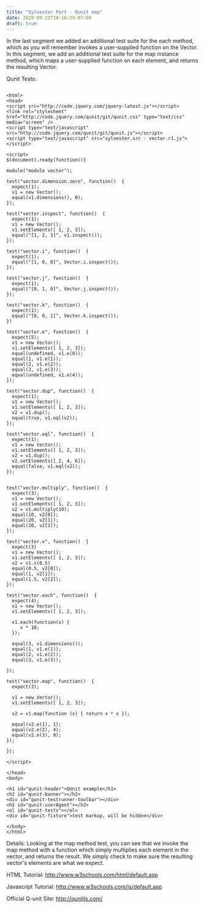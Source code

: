 ```yaml
---
title: "Sylvester Port - Qunit map"
date: 2020-09-22T10:16:39-07:00
draft: true
---
```


In the last segment we added an additional test suite for the each method, which as you will remember invokes a user-supplied function on the Vector.  In this segment, we add an additional test suite for the map instance method, which maps a user-supplied function on each element, and returns the resulting Vector.

Qunit Tests:

```

<html>
<head>
<script src="http://code.jquery.com/jquery-latest.js"></script>
<link rel="stylesheet" href="http://code.jquery.com/qunit/git/qunit.css" type="text/css" media="screen" />
<script type="text/javascript" src="http://code.jquery.com/qunit/git/qunit.js"></script>
<script type="text/javascript" src="sylvester.src - vector.r1.js"></script>

<script>
$(document).ready(function(){
    
module("module vector");

test("vector.dimension.zero", function()  {
  expect(1);
  v1 = new Vector();
  equal(v1.dimensions(), 0);
});

test("vector.inspect", function()  {
  expect(1);
  v1 = new Vector();
  v1.setElements([ 1, 2, 3]);
  equal("[1, 2, 3]", v1.inspect());
});

test("vector.i", function()  {
  expect(1);
  equal("[1, 0, 0]", Vector.i.inspect());
});

test("vector.j", function()  {
  expect(1);
  equal("[0, 1, 0]", Vector.j.inspect());
});

test("vector.k", function()  {
  expect(1);
  equal("[0, 0, 1]", Vector.k.inspect());
})

test("vector.e", function()  {
  expect(5);
  v1 = new Vector();
  v1.setElements([ 1, 2, 3]);
  equal(undefined, v1.e(0));
  equal(1, v1.e(1));
  equal(2, v1.e(2));
  equal(3, v1.e(3));
  equal(undefined, v1.e(4));
});

test("vector.dup", function()  {
  expect(1);
  v1 = new Vector();
  v1.setElements([ 1, 2, 3]);
  v2 = v1.dup();
  equal(true, v1.eql(v2));
});

test("vector.eql", function()  {
  expect(1);
  v1 = new Vector();
  v1.setElements([ 1, 2, 3]);
  v2 = v1.dup();
  v2.setElements([ 2, 4, 6]);
  equal(false, v1.eql(v2));
});


test("vector.multiply", function()  {
  expect(3);
  v1 = new Vector();
  v1.setElements([ 1, 2, 3]);
  v2 = v1.multiply(10);
  equal(10, v2[0]);
  equal(20, v2[1]);
  equal(30, v2[2]);
});

test("vector.x", function()  {
  expect(3)
  v1 = new Vector();
  v1.setElements([ 1, 2, 3]);
  v2 = v1.x(0.5)
  equal(0.5, v2[0]);
  equal(1, v2[1]);
  equal(1.5, v2[2]);
});

test("vector.each", function()  {
  expect(4); 
  v1 = new Vector();
  v1.setElements([ 1, 2, 3]);
  
  v1.each(function(x) {
     x * 10;
  });
  
  equal(3, v1.dimensions());
  equal(1, v1.e(1));
  equal(2, v1.e(2));
  equal(3, v1.e(3));
  
});

test("vector.map", function()  {
  expect(3);
 
  v1 = new Vector();
  v1.setElements([ 1, 2, 3]);
  
  v2 = v1.map(function (x) { return x * x });
  
  equal(v2.e(1), 1);
  equal(v2.e(2), 4);
  equal(v2.e(3), 9);
});

}); 

</script>
  
</head>
<body>

<h1 id="qunit-header">QUnit example</h1>
<h2 id="qunit-banner"></h2>
<div id="qunit-testrunner-toolbar"></div>
<h2 id="qunit-userAgent"></h2>
<ol id="qunit-tests"></ol>
<div id="qunit-fixture">test markup, will be hidden</div>

</body>
</html>

```

Details:
Looking at the map method test, you can see that we invoke the map method with a function which simply multiplies each element in the vector, and returns the result.  We simply check to make sure the resulting vector's elements are what we expect.

HTML Tutorial:
http://www.w3schools.com/html/default.asp

Javascript Tutorial:
http://www.w3schools.com/js/default.asp

Official Q-unit Site:
http://qunitjs.com/